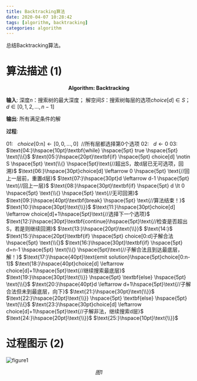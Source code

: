 ```yaml
---
title: Backtracking算法
date: 2020-04-07 10:28:42
tags: [algorithm, backtracking]
categories: algorithm
---
```


总结Backtracking算法。

<!-- more -->

<script type="text/x-mathjax-config">
MathJax.Hub.Config({
tex2jax: {inlineMath: [['$','$'], ['\\(','\\)']]}
});
</script>

<script type="text/javascript" async
  src="https://cdn.mathjax.org/mathjax/latest/MathJax.js?config=TeX-MML-AM_CHTML">
</script>



# 算法描述 (1)

$$
\textbf{Algorithm: Backtracking}
$$

**输入**: 
    深度$n$：搜索树的最大深度；
    解空间$S$：搜索树每层的选项$choice[d] \in S$；$d \in [0, 1, 2, \ldots, n-1]$

**输出**: 所有满足条件的解

**过程**:

$\text{01:}\hspace{10pt}choice\text{[0:n]} \leftarrow [0, 0, \ldots, 0]\hspace{5pt}\text{//所有层都选择第0个选项}$
$\text{02:}\hspace{10pt}d \leftarrow 0$
$\text{03:}$
$\text{04:}\hspace{10pt}\textbf{while} \hspace{5pt} true \hspace{5pt} \text{\\{}$
$\text{05:}\hspace{20pt}\textbf{if} \hspace{5pt} choice[d] \notin S \hspace{5pt} \text{\\{} \hspace{5pt}\text{//超出S，故d层已无可选项，回溯}$
$\text{06:}\hspace{30pt}choice[d] \leftarrow 0 \hspace{5pt} \text{//回上一层前，重置d层}$
$\text{07:}\hspace{30pt}d \leftarrow d-1 \hspace{5pt} \text{//回上一层}$
$\text{08:}\hspace{30pt}\textbf{if} \hspace{5pt} d \lt 0 \hspace{5pt} \text{\\{} \hspace{5pt} \text{//无可回溯}$
$\text{09:}\hspace{40pt}\textbf{break} \hspace{5pt} \text{//算法结束！}$
$\text{10:}\hspace{30pt}\text{\\}}$
$\text{11:}\hspace{30pt}choice[d] \leftarrow choice[d]+1\hspace{5pt}\text{//选择下一个选项}$
$\text{12:}\hspace{30pt}\textbf{continue}\hspace{5pt}\text{//检查是否超出S，若是则继续回溯}$
$\text{13:}\hspace{20pt}\text{\\}}$
$\text{14:}$
$\text{15:}\hspace{20pt}\textbf{if} \hspace{5pt} choice[0:d]子解合法 \hspace{5pt} \text{\\{}$
$\text{16:}\hspace{30pt}\textbf{if} \hspace{5pt} d=n-1 \hspace{5pt} \text{\\{} \hspace{5pt}\text{//子解合法且到达最底层，解！}$
$\text{17:}\hspace{40pt}\text{emit solution}\hspace{5pt}choice[0:n-1]$
$\text{18:}\hspace{40pt}choice[d] \leftarrow choice[d]+1\hspace{5pt}\text{//继续搜索最底层}$
$\text{19:}\hspace{30pt}\text{\\}} \hspace{5pt} \textbf{else} \hspace{5pt} \text{\\{}$
$\text{20:}\hspace{40pt}d \leftarrow d+1\hspace{5pt}\text{//子解合法但未到最底层，向下}$
$\text{21:}\hspace{30pt}\text{\\}}$
$\text{22:}\hspace{20pt}\text{\\}} \hspace{5pt} \textbf{else} \hspace{5pt} \text{\\{}$
$\text{23:}\hspace{30pt}choice[d] \leftarrow choice[d]+1\hspace{5pt}\text{//子解非法，继续搜索d层}$
$\text{24:}\hspace{20pt}\text{\\}}$
$\text{25:}\hspace{10pt}\text{\\}}$


# 过程图示 (2)

![figure1](backtracking.png)
<div style="text-align: center;"><em>图1</em></div>


